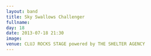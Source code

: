 ```yaml
---
layout: band
title: Sky Swallows Challenger
fullname: 
day: 18
date: 2013-07-18 21:30
image: 
venue: CLUJ ROCKS STAGE powered by THE SHELTER AGENCY
---
```



